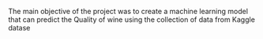The main objective of the project was to create a machine learning model that can predict the Quality of wine using the collection of data from Kaggle datase
